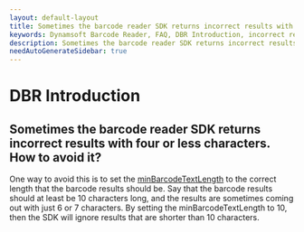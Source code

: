 ```yaml
---
layout: default-layout
title: Sometimes the barcode reader SDK returns incorrect results with four or less characters. How to avoid it?
keywords: Dynamsoft Barcode Reader, FAQ, DBR Introduction, incorrect results
description: Sometimes the barcode reader SDK returns incorrect results with four or less characters. How to avoid it?
needAutoGenerateSidebar: true
---
```


# DBR Introduction

## Sometimes the barcode reader SDK returns incorrect results with four or less characters. How to avoid it?

One way to avoid this is to set the [minBarcodeTextLength](https://www.dynamsoft.com/barcode-reader/programming/c-cplusplus/struct/PublicRuntimeSettings.html?src=cpp&&ver=latest#minbarcodetextlength) to the correct length that the barcode results should be. Say that the barcode results should at least be 10 characters long, and the results are sometimes coming out with just 6 or 7 characters. By setting the minBarcodeTextLength to 10, then the SDK will ignore results that are shorter than 10 characters.

